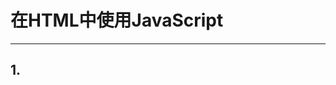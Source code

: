 # 在HTML中使用JavaScript

---

## 1. <script>元素

### 1.1 <script>属性

| 属性名称 | 定义                                             | 备注                                                         |
| -------- | ------------------------------------------------ | ------------------------------------------------------------ |
| async    | 可选；应立即下载脚本，但不应妨碍页面中其他操作   | 仅对外部脚本文件有效                                         |
| charset  | 可选；通过src属性指定的代码的字符集              |                                                              |
| defer    | 可选；脚本可以延迟到文档完全解析和显示之后再执行 | 仅对外部脚本文件有效                                         |
| language | 已废弃；表示编写代码使用的脚本语言               |                                                              |
| src      | 可选；包含要执行代码的外部文件                   |                                                              |
| type     | 必选；表示编写代码使用的脚本语言的内容类型       | 常规：text/javascript；<br/>非IE浏览器：application/javascript |



### 1.2 <script>使用方法

- 直接嵌入代码

  ```html
  <script type="text/javascript">
  	function foo() {
      alert('直接嵌入代码')
    }
  </script>
  ```

- 引用外部js文件

  ```html
  <script type="text/javascript" src="./example.js"></script>
  ```

- 注意：

  1. 直接嵌入代码时，使用的代码不能包含`</script>`字符串。可通过转义字符\解决：`alert("<\/script>")`
  2. es6中支持：`<script type="text/javascript" src="./example.js" />`
  3. 只要不存在async和defer属性，浏览器会按照<script/>元素在页面中出现的顺序对他们依次解析

-  `<script/>`标签位置：常规：`<head>`中，现代浏览器：`<body>`中，以加快解析速度



### 1.3 defer属性

- 定义：脚本会被延迟到，整个页面都解析后再运行（脚本立即下载，但延迟执行）

- 样例：

  ```html
  <script type="text/javascript" src="./example.js" defer="defer"></script>
  ```



### 1.4 async属性

- 定义：不让页面等待两个脚本下载和执行，从而异步加载页面其他内容。故建议异步脚本不要在加载期间修改DOM

- 备注：async并不保证按指定先后顺序执行

- 样例：

  ```html
  <script type="text/javascript" src="./example.js" async></script>
  ```

  

## 2. <noscript>元素 - 用在不支持JavaScript的浏览器中显示替代内容

```html
<noscript>
	<p>
    本页面需浏览器支持（启用）JavaScript。
  </p>
</noscript>
```

备注：浏览器支持JavaScript后，则该内容隐藏，不显示

